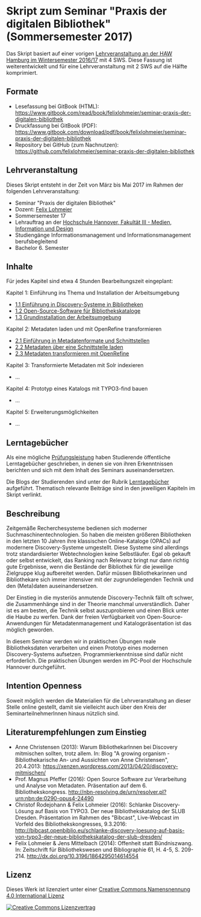# Skript zum Seminar "Praxis der digitalen Bibliothek" \(Sommersemester 2017\)

Das Skript basiert auf einer vorigen [Lehrveranstaltung an der HAW Hamburg im Wintersemester 2016/17](https://www.gitbook.com/book/felixlohmeier/seminar-wir-bauen-uns-einen-bibliothekskatalog/) mit 4 SWS. Diese Fassung ist weiterentwickelt und für eine Lehrveranstaltung mit 2 SWS auf die Hälfte komprimiert.

## Formate
* Lesefassung bei GitBook (HTML): https://www.gitbook.com/read/book/felixlohmeier/seminar-praxis-der-digitalen-bibliothek
* Druckfassung bei GitBook (PDF): https://www.gitbook.com/download/pdf/book/felixlohmeier/seminar-praxis-der-digitalen-bibliothek
* Repository bei GitHub (zum Nachnutzen): https://github.com/felixlohmeier/seminar-praxis-der-digitalen-bibliothek

## Lehrveranstaltung

Dieses Skript entsteht in der Zeit von März bis Mai 2017 im Rahmen der folgenden Lehrveranstaltung:

* Seminar "Praxis der digitalen Bibliothek"
* Dozent: [Felix Lohmeier](http://felixlohmeier.de)
* Sommersemester 17
* Lehrauftrag an der [Hochschule Hannover, Fakultät III - Medien, Information und Design](http://f3.hs-hannover.de)
* Studiengänge Informationsmanagement und Informationsmanagement berufsbegleitend
* Bachelor 6. Semester

## Inhalte

Für jedes Kapitel sind etwa 4 Stunden Bearbeitungszeit eingeplant:

Kapitel 1: Einführung ins Thema und Installation der Arbeitsumgebung
* [1.1 Einführung in Discovery-Systeme in Bibliotheken](1-1-0-einfuehrung-in-discovery-systeme-in-bibliotheken.md)
* [1.2 Open-Source-Software für Bibliothekskataloge](1-2-0-open-source-software-fuer-bibliothekskataloge.md)
* [1.3 Grundinstallation der Arbeitsumgebung](1-3-0-grundinstallation-der-arbeitsumgebung.md)

Kapitel 2: Metadaten laden und mit OpenRefine transformieren
* [2.1 Einführung in Metadatenformate und Schnittstellen](2-1-0-einfuehrung-in-metadatenformate-und-schnittstellen.md)
* [2.2 Metadaten über eine Schnittstelle laden](2-2-0-metadaten-ueber-eine-Schnittstelle-laden.md)
* [2.3 Metadaten transformieren mit OpenRefine](2-3-0-metadaten-transformieren-mit-openrefine.md)

Kapitel 3: Transformierte Metadaten mit Solr indexieren
* ...

Kapitel 4: Prototyp eines Katalogs mit TYPO3-find bauen
* ...

Kapitel 5: Erweiterungsmöglichkeiten
* ...

## Lerntagebücher

Als eine mögliche [Prüfungsleistung](pruefungsleistungen.md) haben Studierende öffentliche Lerntagebücher geschrieben, in denen sie von ihren Erkenntnissen berichten und sich mit dem Inhalt des Seminars auseinandersetzen.

Die Blogs der Studierenden sind unter der Rubrik [Lerntagebücher](lerntagebuecher.md) aufgeführt. Thematisch relevante Beiträge sind in den jeweiligen Kapiteln im Skript verlinkt.

## Beschreibung

Zeitgemäße Recherchesysteme bedienen sich moderner Suchmaschinentechnologien. So haben die meisten größeren Bibliotheken in den letzten 10 Jahren ihre klassischen Online-Kataloge (OPACs) auf modernere Discovery-Systeme umgestellt. Diese Systeme sind allerdings trotz standardisierter Webtechnologien keine Selbstläufer. Egal ob gekauft oder selbst entwickelt, das Ranking nach Relevanz bringt nur dann richtig gute Ergebnisse, wenn die Bestände der Bibliothek für die jeweilige Zielgruppe klug aufbereitet werden. Dafür müssen Bibliothekarinnen und Bibliothekare sich immer intensiver mit der zugrundeliegenden Technik und den (Meta)daten auseinandersetzen.

Der Einstieg in die mysteriös anmutende Discovery-Technik fällt oft schwer, die Zusammenhänge sind in der Theorie manchmal unverständlich. Daher ist es am besten, die Technik selbst auszuprobieren und einen Blick unter die Haube zu werfen. Dank der freien Verfügbarkeit von Open-Source-Anwendungen für Metadatenmanagement und Katalogpräsentation ist das möglich geworden.

In diesem Seminar werden wir in praktischen Übungen reale Bibliotheksdaten verarbeiten und einen Prototyp eines modernen Discovery-Systems aufsetzen. Programmierkenntnisse sind dafür nicht erforderlich. Die praktischen Übungen werden im PC-Pool der Hochschule Hannover durchgeführt.

## Intention Openness

Soweit möglich werden die Materialien für die Lehrveranstaltung an dieser Stelle online gestellt, damit sie vielleicht auch über den Kreis der SeminarteilnehmerInnen hinaus nützlich sind.

## Literaturempfehlungen zum Einstieg

* Anne Christensen (2013): Warum BibliothekarInnen bei Discovery mitmischen sollten, trotz allem. In: Blog "A growing organism - Bibliothekarische An- und Aussichten von Anne Christensen", 20.4.2013: https://xenzen.wordpress.com/2013/04/20/discovery-mitmischen/
* Prof. Magnus Pfeffer (2016): Open Source Software zur Verarbeitung und Analyse von Metadaten. Präsentation auf dem 6. Bibliothekskongress. http://nbn-resolving.de/urn/resolver.pl?urn:nbn:de:0290-opus4-24490
* Christof Rodejohann & Felix Lohmeier (2016): Schlanke Discovery-Lösung auf Basis von TYPO3. Der neue Bibliothekskatalog der SLUB Dresden. Präsentation im Rahmen des "Bibcast", Live-Webcast im Vorfeld des Bibliothekskongresses, 9.3.2016: http://bibcast.openbiblio.eu/schlanke-discovery-loesung-auf-basis-von-typo3-der-neue-bibliothekskatalog-der-slub-dresden/
* Felix Lohmeier & Jens Mittelbach (2014): Offenheit statt Bündniszwang. In: Zeitschrift für Bibliothekswesen und Bibliographie 61, H. 4-5, S. 209-214. http://dx.doi.org/10.3196/1864295014614554 

## Lizenz

Dieses Werk ist lizenziert unter einer [Creative Commons Namensnennung 4.0 International Lizenz](http://creativecommons.org/licenses/by/4.0/)

[![Creative Commons Lizenzvertrag](https://i.creativecommons.org/l/by/4.0/88x31.png)](http://creativecommons.org/licenses/by/4.0/)
